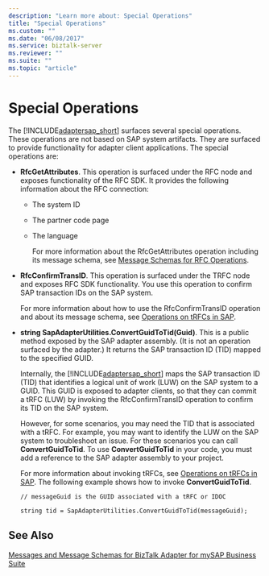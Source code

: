 ```yaml
---
description: "Learn more about: Special Operations"
title: "Special Operations"
ms.custom: ""
ms.date: "06/08/2017"
ms.service: biztalk-server
ms.reviewer: ""
ms.suite: ""
ms.topic: "article"
---
```

# Special Operations
The [!INCLUDE[adaptersap_short](../../includes/adaptersap-short-md.md)] surfaces several special operations. These operations are not based on SAP system artifacts. They are surfaced to provide functionality for adapter client applications. The special operations are:  
  
- **RfcGetAttributes**. This operation is surfaced under the RFC node and exposes functionality of the RFC SDK. It provides the following information about the RFC connection:  
  
  - The system ID  
  
  - The partner code page  
  
  - The language  
  
    For more information about the RfcGetAttributes operation including its message schema, see [Message Schemas for RFC Operations](../../adapters-and-accelerators/adapter-sap/message-schemas-for-rfc-operations.md).  
  
- **RfcConfirmTransID**. This operation is surfaced under the TRFC node and exposes RFC SDK functionality. You use this operation to confirm SAP transaction IDs on the SAP system.  
  
   For more information about how to use the RfcConfirmTransID operation and about its message schema, see [Operations on tRFCs in SAP](../../adapters-and-accelerators/adapter-sap/operations-on-trfcs-in-sap.md).  
  
- **string SapAdapterUtilities.ConvertGuidToTid(Guid)**. This is a public method exposed by the SAP adapter assembly. (It is not an operation surfaced by the adapter.) It returns the SAP transaction ID (TID) mapped to the specified GUID.  
  
   Internally, the [!INCLUDE[adaptersap_short](../../includes/adaptersap-short-md.md)] maps the SAP transaction ID (TID) that identifies a logical unit of work (LUW) on the SAP system to a GUID. This GUID is exposed to adapter clients, so that they can commit a tRFC (LUW) by invoking the RfcConfirmTransID operation to confirm its TID on the SAP system.  
  
   However, for some scenarios, you may need the TID that is associated with a tRFC. For example, you may want to identify the LUW on the SAP system to troubleshoot an issue. For these scenarios you can call **ConvertGuidToTid**. To use **ConvertGuidToTid** in your code, you must add a reference to the SAP adapter assembly to your project.  
  
   For more information about invoking tRFCs, see [Operations on tRFCs in SAP](../../adapters-and-accelerators/adapter-sap/operations-on-trfcs-in-sap.md). The following example shows how to invoke **ConvertGuidToTid**.  
  
  ```  
  // messageGuid is the GUID associated with a tRFC or IDOC  
  
  string tid = SapAdapterUtilities.ConvertGuidToTid(messageGuid);  
  ```  
  
## See Also  
 [Messages and Message Schemas for BizTalk Adapter for mySAP Business Suite](../../adapters-and-accelerators/adapter-sap/messages-and-message-schemas-for-biztalk-adapter-for-mysap-business-suite.md)

